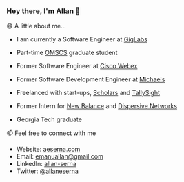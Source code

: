 ### Hey there, I'm Allan 👋


😄  A little about me...
- I am currently a Software Engineer at [GigLabs](https://www.giglabs.io/)
- Part-time [OMSCS](https://omscs.gatech.edu/current-courses) graduate student

- Former Software Engineer at [Cisco Webex](https://www.webex.com/)
- Former Software Development Engineer at [Michaels](https://www.michaels.com/) 
- Freelanced with start-ups, [Scholars](https://hirescholars.com/) and [TallySight](https://tallysight.com/)
- Former Intern for [New Balance](https://newbalance.com/) and [Dispersive Networks](https://dispersive.io/)
- Georgia Tech graduate


📫  Feel free to connect with me 
- Website: [aeserna.com](https://aeserna.com)
- Email: [emanuallan@gmail.com](mailto:emanuallan@gmail.com)
- LinkedIn: [allan-serna](https://www.linkedin.com/in/allan-serna)
- Twitter: [@allaneserna](https://www.twitter.com/allaneserna)
